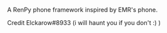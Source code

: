 A RenPy phone framework inspired by EMR's phone.

Credit Elckarow#8933 (i will haunt you if you don't :) )

